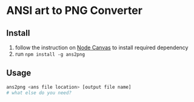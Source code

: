 # ANSI art to PNG Converter

## Install
1. follow the instruction on [Node Canvas](https://github.com/Automattic/node-canvas/wiki) to install required dependency
2. run `npm install -g ans2png`

## Usage

```sh
ans2png <ans file location> [output file name]
# what else do you need?
```